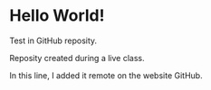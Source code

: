 # Hello World!
 Test in GitHub reposity.
 
 Reposity created during a live class.
 
 In this line, I added it remote on the website GitHub.
